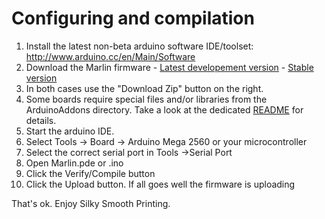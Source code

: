 # Configuring and compilation

  1. Install the latest non-beta arduino software IDE/toolset: http://www.arduino.cc/en/Main/Software
  2. Download the Marlin firmware
    - [Latest developement version](https://github.com/MarlinFirmware/Marlin/tree/Development)
    - [Stable version]()
  3. In both cases use the "Download Zip" button on the right.
  4. Some boards require special files and/or libraries from the ArduinoAddons directory. Take a look at the dedicated [README](/ArduinoAddons/README.md) for details.
  5. Start the arduino IDE.
  6. Select Tools -> Board -> Arduino Mega 2560 or your microcontroller
  7. Select the correct serial port in Tools ->Serial Port
  8. Open Marlin.pde or .ino
  9. Click the Verify/Compile button
  10. Click the Upload button. If all goes well the firmware is uploading

That's ok.  Enjoy Silky Smooth Printing.
